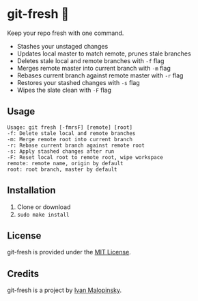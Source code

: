 # git-fresh :lemon: 

Keep your repo fresh with one command.

* Stashes your unstaged changes
* Updates local master to match remote, prunes stale branches
* Deletes stale local and remote branches with `-f` flag
* Merges remote master into current branch with `-m` flag
* Rebases current branch against remote master with `-r` flag
* Restores your stashed changes with `-s` flag
* Wipes the slate clean with `-F` flag

## Usage

```
Usage: git fresh [-fmrsF] [remote] [root]
-f: Delete stale local and remote branches
-m: Merge remote root into current branch
-r: Rebase current branch against remote root
-s: Apply stashed changes after run
-F: Reset local root to remote root, wipe workspace
remote: remote name, origin by default
root: root branch, master by default
```

## Installation

1. Clone or download
2. `sudo make install`

## License

git-fresh is provided under the [MIT License](http://opensource.org/licenses/MIT).

## Credits

git-fresh is a project by [Ivan Malopinsky](http://imsky.co).
